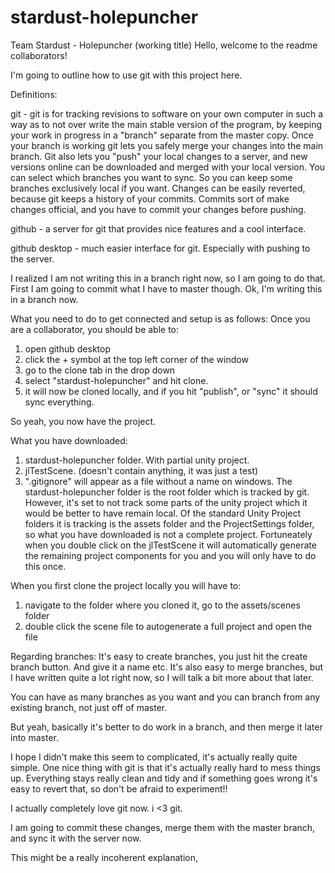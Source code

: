 # stardust-holepuncher
Team Stardust - Holepuncher (working title)
Hello, welcome to the readme collaborators!

I'm going to outline how to use git with this project here.

Definitions:

git - git is for tracking revisions to software on your own computer in such a way as to not over write the main stable version of the program, by keeping your work in progress in a "branch" separate from the master copy. Once your branch is working git lets you safely merge your changes into the main branch. Git also lets you "push" your local changes to a server, and new versions online can be downloaded and merged with your local version. You can select which branches you want to sync. So you can keep some branches exclusively local if you want. Changes can be easily reverted, because git keeps a history of your commits. Commits sort of make changes official, and you have to commit your changes before pushing. 

github - a server for git that provides nice features and a cool interface. 

github desktop - much easier interface for git. Especially with pushing to the server.


I realized I am not writing this in a branch right now, so I am going to do that. First I am going to commit what I have to master though. 
Ok, I'm writing this in a branch now. 

What you need to do to get connected and setup is as follows: Once you are a collaborator, you should be able to:
1. open github desktop
2. click the + symbol at the top left corner of the window
3. go to the clone tab in the drop down
4. select "stardust-holepuncher" and hit clone. 
5. it will now be cloned locally, and if you hit "publish", or "sync" it should sync everything.

So yeah, you now have the project. 

What you have downloaded:
1. stardust-holepuncher folder. With partial unity project.
2. jlTestScene. (doesn't contain anything, it was just a test)
3. ".gitignore" will appear as a file without a name on windows. 
The stardust-holepuncher folder is the root folder which is tracked by git. However, it's set to not track some parts of the unity project which it would be better to have remain local.
Of the standard Unity Project folders it is tracking is the assets folder and the ProjectSettings folder, so what you have downloaded is not a complete project.
Fortuneately when you double click on the jlTestScene it will automatically generate the remaining project components for you and you will only have to do this once. 

When you first clone the project locally you will have to:
1. navigate to the folder where you cloned it, go to the assets/scenes folder
2. double click the scene file to autogenerate a full project and open the file


Regarding branches:
It's easy to create branches, you just hit the create branch button. And give it a name etc. It's also easy to merge branches, but I have written quite a lot right now, so I will talk a bit more about that later. 

You can have as many branches as you want and you can branch from any existing branch, not just off of master. 

But yeah, basically it's better to do work in a branch, and then merge it later into master. 


I hope I didn't make this seem to complicated, it's actually really quite simple. One nice thing with git is that it's actually really hard to mess things up. Everything stays really clean and tidy and if something goes wrong it's easy to revert that, so don't be afraid to experiment!! 

I actually completely love git now. i <3 git. 

I am going to commit these changes, merge them with the master branch, and sync it with the server now. 

This might be a really incoherent explanation, 
